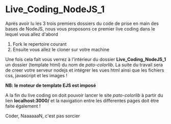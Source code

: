 # Live_Coding_NodeJS_1

Après avoir lu les 3 trois premiers dossiers du code de prise en main des bases de NodeJS, nous vous proposons ce premier live coding dans le lequel vous allez d'abord

1. Fork le repertoire courant
2. Ensuite vous allez le cloner sur votre machine

Une fois cela fait vous verrez à l'intérieur du dossier **Live_Coding_NodeJS_1** un dossier (template html) du nom de *pato-colorlib*.
La suite du travail sera de creer votre serveur nodejs et intégrer les vues html ainsi que les fichiers css, javascript et les images !

**NB: le moteur de template EJS est imposé**

A la fin du live coding on doit pouvoir lancer le site *pato-colorlib* à partir du lien **localhost:3000/** et la navigation entre les differentes pages doit être faite également !


Coder, NaaaaaaN, c'est pas sorcier
